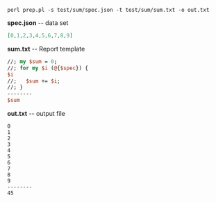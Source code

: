 `perl prep.pl -s test/sum/spec.json -t test/sum/sum.txt -o out.txt`

**spec.json** -- data set

```json
[0,1,2,3,4,5,6,7,8,9]
```

**sum.txt** -- Report template

```perl
//; my $sum = 0;
//; for my $i (@{$spec}) {
$i
//;   $sum += $i;
//; }
--------
$sum
```

**out.txt** -- output file

```
0
1
2
3
4
5
6
7
8
9
--------
45
```
